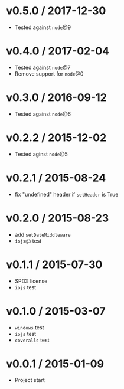 v0.5.0 / 2017-12-30
==================

  * Tested against `node`@9

v0.4.0 / 2017-02-04
==================

  * Tested against `node`@7
  * Remove support for `node`@0

v0.3.0 / 2016-09-12
==================

  * Tested against `node`@6

v0.2.2 / 2015-12-02
==================

  * Tested aginst `node`@5

v0.2.1 / 2015-08-24
==================

  * fix "undefined" header if `setHeader` is True

v0.2.0 / 2015-08-23
==================

  * add `setDateMiddleware`
  * `iojs@3` test

v0.1.1 / 2015-07-30
==================

  * SPDX license
  * `iojs` test

v0.1.0 / 2015-03-07
==================

  * `windows` test
  * `iojs` test
  * `coveralls` test

v0.0.1 / 2015-01-09
==================

  * Project start
